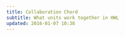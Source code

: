```yaml
---
title: Collaboration Chord
subtitle: What units work together in HWL
updated: 2016-01-07 10:38
---
```

<script src="{{ "/js/d3_chord.js"| prepend: site.baseurl }}"></script>
<div id="tooltip"></div>
<div id="graph"></div>
